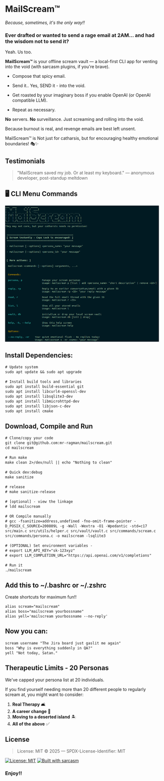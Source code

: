 # MailScream&trade;

_Because, sometimes, it's the only way!!_

### Ever drafted or wanted to send a rage email at 2AM... and had the wisdom not to send it?

Yeah. Us too.

**MailScream&trade;** is your offline scream vault — a local-first CLI app for venting into the void (with sarcasm plugins, if you're brave).

* Compose that spicy email.

* Send it.. Yes, SEND it - into the void.

* Get roasted by your imaginary boss if you enable OpenAI (or OpenAI compatible LLM).

* Repeat as necessary.

**No** servers. **No** surveillance. Just screaming and rolling into the void.

Because burnout is real, and revenge emails are best left unsent.

MailScream&trade; is Not just for catharsis, but for encouraging healthy emotional boundaries! 🎭✨


## Testimonials

> "MailScream saved my job. Or at least my keyboard." — anonymous developer, post-standup meltdown

## 🖥️ CLI Menu Commands

![MailScream Main Menu](images/main-menu.png)


## Install Dependencies:

```shell
# Update system
sudo apt update && sudo apt upgrade

# Install build tools and libraries
sudo apt install build-essential git
sudo apt install libcurl4-openssl-dev
sudo apt install libsqlite3-dev
sudo apt install libmicrohttpd-dev
sudo apt install libjson-c-dev
sudo apt install cmake

```

## Download, Compile and Run

```shell
# Clone/copy your code
git clone git@github.com:mr-ragman/mailscream.git
cd mailscream

# Run make
make clean 2>/dev/null || echo "Nothing to clean"

# Quick dev:debug
make sanitize

# release
# make sanitize-release

# [optional] - view the linkage
# ldd mailscream

# OR Compile manually
# gcc -fsanitize=address,undefined -fno-omit-frame-pointer -D_POSIX_C_SOURCE=200809L -g -Wall -Wextra -O1 -Wpedantic -std=c17 src/main.c src/utils/helper.c src/vault/vault.c src/commands/scream.c src/commands/persona.c -o mailscream -lsqlite3

# (OPTIONAL) Set environment variables - 
# export LLM_API_KEY="sk-123xyz"
# export LLM_COMPLETION_URL="https://api.openai.com/v1/completions"

# Run it
./mailscream
```

## Add this to ~/.bashrc or ~/.zshrc

Create shortcuts for maximum fun!!

```shell
alias scream="mailscream"
alias boss="mailscream yourbossname"
alias yell='mailscream yourbossname --no-reply'
```

## Now you can:

```shell
scream username "The Jira board just gaslit me again"
boss "Why is everything suddenly in QA?"
yell "Not today, Satan."
```

## Therapeutic Limits - 20 Personas
We've capped your persona list at 20 individuals. 

If you find yourself needing more than 20 different people to regularly scream at, you might want to consider:

1. **Real Therapy** 🛋️
2. **A career change** 💼  
3. **Moving to a deserted island** 🏝️
4. **All of the above** ✅

## License

> License: MIT © 2025 — SPDX-License-Identifier: MIT

[![License: MIT](https://img.shields.io/badge/License-MIT-yellow.svg)](LICENSE)
[![Built with sarcasm](https://img.shields.io/badge/mood-sarcasm-orange)](#)


### Enjoy!!
